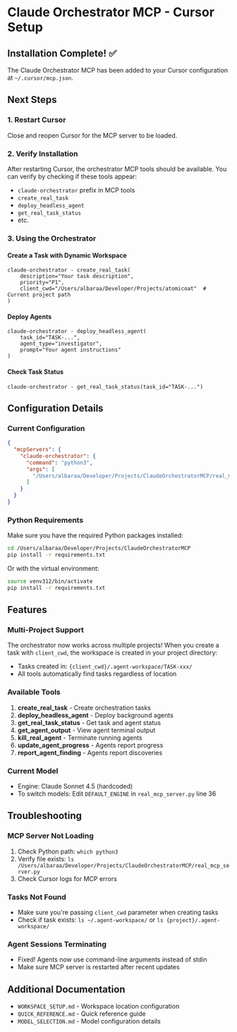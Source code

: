 # Claude Orchestrator MCP - Cursor Setup

## Installation Complete! ✅

The Claude Orchestrator MCP has been added to your Cursor configuration at `~/.cursor/mcp.json`.

## Next Steps

### 1. Restart Cursor
Close and reopen Cursor for the MCP server to be loaded.

### 2. Verify Installation
After restarting Cursor, the orchestrator MCP tools should be available. You can verify by checking if these tools appear:
- `claude-orchestrator` prefix in MCP tools
- `create_real_task`
- `deploy_headless_agent`
- `get_real_task_status`
- etc.

### 3. Using the Orchestrator

#### Create a Task with Dynamic Workspace
```
claude-orchestrator - create_real_task(
    description="Your task description",
    priority="P1",
    client_cwd="/Users/albaraa/Developer/Projects/atomicoat"  # Current project path
)
```

#### Deploy Agents
```
claude-orchestrator - deploy_headless_agent(
    task_id="TASK-...",
    agent_type="investigator",
    prompt="Your agent instructions"
)
```

#### Check Task Status
```
claude-orchestrator - get_real_task_status(task_id="TASK-...")
```

## Configuration Details

### Current Configuration
```json
{
  "mcpServers": {
    "claude-orchestrator": {
      "command": "python3",
      "args": [
        "/Users/albaraa/Developer/Projects/ClaudeOrchestratorMCP/real_mcp_server.py"
      ]
    }
  }
}
```

### Python Requirements
Make sure you have the required Python packages installed:
```bash
cd /Users/albaraa/Developer/Projects/ClaudeOrchestratorMCP
pip install -r requirements.txt
```

Or with the virtual environment:
```bash
source venv312/bin/activate
pip install -r requirements.txt
```

## Features

### Multi-Project Support
The orchestrator now works across multiple projects! When you create a task with `client_cwd`, the workspace is created in your project directory:
- Tasks created in: `{client_cwd}/.agent-workspace/TASK-xxx/`
- All tools automatically find tasks regardless of location

### Available Tools
1. **create_real_task** - Create orchestration tasks
2. **deploy_headless_agent** - Deploy background agents
3. **get_real_task_status** - Get task and agent status
4. **get_agent_output** - View agent terminal output
5. **kill_real_agent** - Terminate running agents
6. **update_agent_progress** - Agents report progress
7. **report_agent_finding** - Agents report discoveries

### Current Model
- Engine: Claude Sonnet 4.5 (hardcoded)
- To switch models: Edit `DEFAULT_ENGINE` in `real_mcp_server.py` line 36

## Troubleshooting

### MCP Server Not Loading
1. Check Python path: `which python3`
2. Verify file exists: `ls /Users/albaraa/Developer/Projects/ClaudeOrchestratorMCP/real_mcp_server.py`
3. Check Cursor logs for MCP errors

### Tasks Not Found
- Make sure you're passing `client_cwd` parameter when creating tasks
- Check if task exists: `ls ~/.agent-workspace/` or `ls {project}/.agent-workspace/`

### Agent Sessions Terminating
- Fixed! Agents now use command-line arguments instead of stdin
- Make sure MCP server is restarted after recent updates

## Additional Documentation
- `WORKSPACE_SETUP.md` - Workspace location configuration
- `QUICK_REFERENCE.md` - Quick reference guide
- `MODEL_SELECTION.md` - Model configuration details















